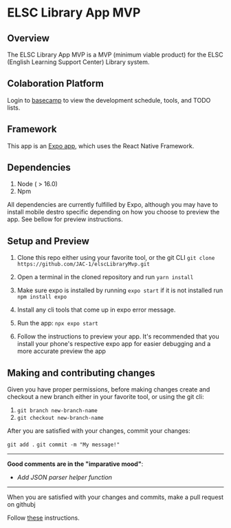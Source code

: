 # ELSC Library App MVP

## Overview

The ELSC Library App MVP is a MVP (minimum viable product) for the ELSC (English Learning Support Center) Library system. 

## Colaboration Platform

Login to [basecamp]() to view the development schedule, tools, and TODO lists.

## Framework

This app is an [Expo app](https://expo.dev), which uses the React Native Framework. 

## Dependencies

1. Node ( > 16.0)
2. Npm

All dependencies are currently fulfilled by Expo, although you may have to install mobile destro specific depending on how you choose to preview the app. See bellow for preview instructions.

## Setup and Preview

1. Clone this repo either using your favorite tool, or the git CLI `git clone https://github.com/JAC-1/elscLibraryMvp.git`

2. Open a terminal in the cloned repository and run `yarn install`

3. Make sure expo is installed by running `expo start` if it is not installed run `npm install expo`

4. Install any cli tools that come up in expo error message.

5. Run the app: `npx expo start`

6. Follow the instructions to preview your app. It's recommended that you install your phone's respective expo app for easier debugging and a more accurate preview the app

## Making and contributing changes

Given you have proper permissions, before making changes create and checkout a new branch either in your favorite tool, or using the git cli: 

1. `git branch new-branch-name`
2. `git checkout new-branch-name`

After you are satisfied with your changes, commit your changes:

`git add .`
`git commit -m "My message!"`

----

**Good comments are in the "imparative mood"**:

- *Add JSON parser helper function*

----

When you are satisfied with your changes and commits, make a pull request on githubj

Follow [these](https://docs.github.com/en/pull-requests/collaborating-with-pull-requests/proposing-changes-to-your-work-with-pull-requests/creating-a-pull-request) instructions.
